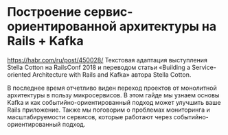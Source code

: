 # Построение сервис-ориентированной архитектуры на Rails + Kafka
https://habr.com/ru/post/450028/
Текстовая адаптация выступления Stella Cotton на RailsConf 2018 и переводом статьи «Building a Service-oriented Architecture with Rails and Kafka» автора Stella Cotton.

В последнее время отчетливо виден переход проектов от монолитной архитектуры в пользу микросервисов. В этом гайде мы узнаем основы Kafka и как событийно-ориентированный подход может улучшить ваше Rails приложение. Также мы поговорим о проблемах мониторинга и масштабируемости сервисов, которые работают через событийно-ориентированный подход.